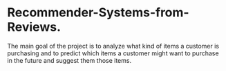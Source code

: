 # Recommender-Systems-from-Reviews.
The main goal of the project is to analyze what kind of items a customer is purchasing and to predict which items a customer might want to purchase in the future and suggest them those items.
